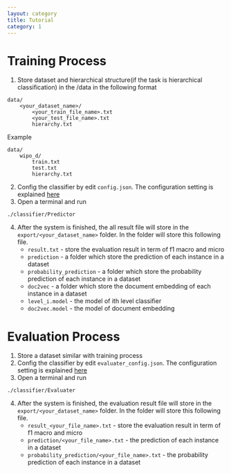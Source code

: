 ```yaml
---
layout: category
title: Tutorial
category: 1
---
```


# Training Process
1. Store dataset and hierarchical structure(if the task is hierarchical classification) in the /data in the following format
~~~~
data/
    <your_dataset_name>/
        <your_train_file_name>.txt
        <your_test_file_name>.txt
        hierarchy.txt
~~~~
Example
~~~~
data/
    wipo_d/
        train.txt
        test.txt
        hierarchy.txt
~~~~
2. Config the classifier by edit `config.json`. The configuration setting is explained [here](/3.configuration)
3. Open a terminal and run
~~~~
./classifier/Predictor
~~~~
4. After the system is finished, the all result file will store in the `export/<your_dataset_name>` folder. In the folder will store this following file.
    * `result.txt` - store the evaluation result in term of f1 macro and micro
    * `prediction` - a folder which store the prediction of each instance in a dataset
    * `probability_prediction` - a folder which store the probability prediction of each instance in a dataset
    * `doc2vec` - a folder which store the document embedding of each instance in a dataset
    * `level_i.model` - the model of ith level classifier
    * `doc2vec.model` - the model of document embedding

# Evaluation Process
1. Store a dataset similar with training process
2. Config the classifier by edit `evaluater_config.json`. The configuration setting is explained [here](/3.configuration)
3. Open a terminal and run
~~~~
./classifier/Evaluater
~~~~
4. After the system is finished, the evaluation result file will store in the `export/<your_dataset_name>` folder. In the folder will store this following file.
    * `result_<your_file_name>.txt` - store the evaluation result in term of f1 macro and micro
    * `prediction/<your_file_name>.txt` - the prediction of each instance in a dataset
    * `probability_prediction/<your_file_name>.txt` - the probability prediction of each instance in a dataset